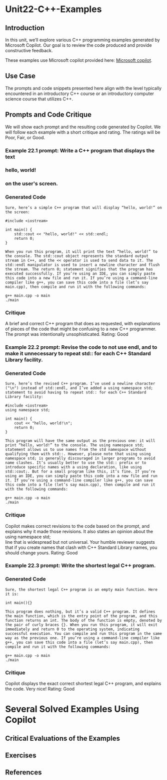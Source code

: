 #  Unit22-C++-Examples
## Introduction
In this unit, we’ll explore various C++  programming examples generated by Microsoft Copilot. Our goal is to review the code produced and provide constructive feedback.

These examples use Microsoft copilot provided here: [Microsoft copilot](https://copilot.microsoft.com/).
## Use Case
The prompts and code snippets presented here align with the level typically encountered in an introductory C++ course or an introductory computer science course that utilizes C++.

## Prompts and Code Critique
We will show each prompt and the resulting code generated by Copilot. We will follow each example
with a short critique and rating. The ratings will be Poor, Fair, or Good.

### Example 22.1 prompt:  Write a C++ program that displays the text

### hello, world!

### on the user's screen.

### Generated Code
```
Sure, here’s a simple C++ program that will display “hello, world!” on the screen:

#include <iostream>

int main() {
    std::cout << "hello, world!" << std::endl;
    return 0;
}

When you run this program, it will print the text “hello, world!” to the console. The std::cout object represents the standard output stream in C++, and the << operator is used to send data to it. The std::endl manipulator is used to insert a newline character and flush the stream. The return 0; statement signifies that the program has executed successfully. If you’re using an IDE, you can simply paste this code into a new file and run it. If you’re using a command-line compiler like g++, you can save this code into a file (let’s say main.cpp), then compile and run it with the following commands:

g++ main.cpp -o main
./main
```
### Critique
A brief and correct C++ program that does as requested, with explanations of pieces of the code that might be confusing to a new C++ programmer.  The prompt was intentionally unsophisticated.  Rating: Good
### Example 22.2 prompt:  Revise the code to not use endl, and to make it unnecessary to repeat std:: for each C++ Standard Library facility.

### Generated Code
```
Sure, here’s the revised C++ program. I’ve used a newline character ("\n") instead of std::endl, and I’ve added a using namespace std; statement to avoid having to repeat std:: for each C++ Standard Library facility:

#include <iostream>
using namespace std;

int main() {
    cout << "hello, world!\n";
    return 0;
}

This program will have the same output as the previous one: it will print “hello, world!” to the console. The using namespace std; statement allows us to use names from the std namespace without qualifying them with std::. However, please note that using using namespace std; is generally discouraged in larger programs to avoid name clashes. It’s usually better to use the std:: prefix or to introduce specific names with a using declaration, like using std::cout;. But for a small program like this, it’s fine. If you’re using an IDE, you can simply paste this code into a new file and run it. If you’re using a command-line compiler like g++, you can save this code into a file (let’s say main.cpp), then compile and run it with the following commands:

g++ main.cpp -o main
./main
```
### Critique
Copilot makes correct revisions to the code based on the prompt, and explains why it made those revisions.  It also states an opinion about the  
using namespace std;  
line that is widespread but not universal.  Your humble reviewer suggests that if you create names that clash with C++ Standard Library names, you should change yours.
Rating: Good
### Example 22.3 prompt:  Write the shortest legal C++ program.

### Generated Code
```
Sure, the shortest legal C++ program is an empty main function. Here it is:

int main(){}

This program does nothing, but it’s a valid C++ program. It defines the main function, which is the entry point of the program, and this function returns an int. The body of the function is empty, denoted by the pair of curly braces {}. When you run this program, it will exit immediately and return 0 to the operating system, indicating successful execution. You can compile and run this program in the same way as the previous one. If you’re using a command-line compiler like g++, you can save this code into a file (let’s say main.cpp), then compile and run it with the following commands:

g++ main.cpp -o main
./main
```
### Critique
Copilot displays the exact correct shortest legal C++ program, and explains the code.  Very nice!
Rating: Good
# Several Solved Examples Using Copilot
## Critical Evaluations of the Examples
## Exercises
## References
